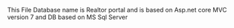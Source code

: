 This File Database name is Realtor portal and is based on Asp.net core MVC version 7 and DB based on MS Sql Server
